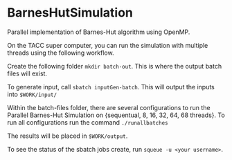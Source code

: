 # BarnesHutSimulation
Parallel implementation of Barnes-Hut algorithm using OpenMP.

On the TACC super computer, you can run the simulation with multiple threads using the following
workflow.

Create the following folder `mkdir batch-out`.  This is where the output batch files will exist.

To generate input, call `sbatch inputGen-batch`.  This will output the inputs into `$WORK/input/`

Within the batch-files folder, there are several configurations to run the Parallel Barnes-Hut
Simulation on {sequentual, 8, 16, 32, 64, 68 threads}.  To run all configurations run the command 
`./runallbatches`

The results will be placed in `$WORK/output`.

To see the status of the sbatch jobs create, run `squeue -u <your username>`.